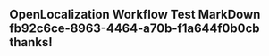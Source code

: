 <properties
ms.topic="hero-topic"
ms.test1="hero-topic"
ms.test2="test"/>

## OpenLocalization Workflow Test MarkDown fb92c6ce-8963-4464-a70b-f1a644f0b0cb thanks!
